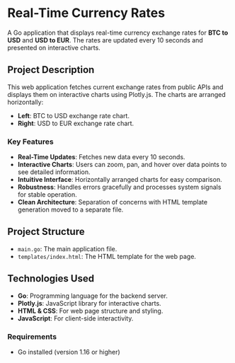 # Real-Time Currency Rates

A Go application that displays real-time currency exchange rates for **BTC to USD** and **USD to EUR**. The rates are updated every 10 seconds and presented on interactive charts.

## Project Description

This web application fetches current exchange rates from public APIs and displays them on interactive charts using Plotly.js. The charts are arranged horizontally:

- **Left**: BTC to USD exchange rate chart.
- **Right**: USD to EUR exchange rate chart.

### Key Features

- **Real-Time Updates**: Fetches new data every 10 seconds.
- **Interactive Charts**: Users can zoom, pan, and hover over data points to see detailed information.
- **Intuitive Interface**: Horizontally arranged charts for easy comparison.
- **Robustness**: Handles errors gracefully and processes system signals for stable operation.
- **Clean Architecture**: Separation of concerns with HTML template generation moved to a separate file.

## Project Structure

- `main.go`: The main application file.
- `templates/index.html`: The HTML template for the web page.

## Technologies Used

- **Go**: Programming language for the backend server.
- **Plotly.js**: JavaScript library for interactive charts.
- **HTML & CSS**: For web page structure and styling.
- **JavaScript**: For client-side interactivity.

### Requirements

- Go installed (version 1.16 or higher)
